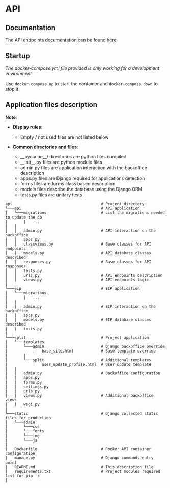 # API

## Documentation

The API endpoints documentation can be found [here](https://documenter.getpostman.com/view/6975668/S1EUtFTJ?version=latest)

## Startup

*The docker-compose.yml file provided is only working for a*
*development environment.*

Use `docker-compose up` to start the container
and `docker-compose down` to stop it

## Application files description

**Note**:
- **Display rules**:

  - Empty / not used files are not listed below


- **Common directories and files**:

  - \_\_pycache__/ directories are python files compiled
  - \_\_init__.py files are python module files
  - admin.py files are application interaction with the backoffice description
  - apps.py files are Django required for applications detection
  - forms files are forms class based description
  - models files describe the database using the Django ORM
  - tests.py files are unitary tests



```
api                                       # Project directory
└───api                                   # API application
│   └───migrations                        # List the migrations needed to update the db
|       |   ...
|   |
│   │   admin.py                          # API interaction on the backoffice
│   │   apps.py
│   │   classviews.py                     # Base classes for API endpoints
│   │   models.py                         # API database classes described
│   │   responses.py                      # Base classes for API responses
│   │   tests.py
│   │   urls.py                           # API endpoints description
│   │   views.py                          # API endpoints logic
|
└───eip                                   # EIP application
│   └───migrations
|       |   ...
|   |
|   |   admin.py                          # EIP interaction on the backoffice
|   |   apps.py
|   |   models.py                         # EIP database classes described
|   |   tests.py
|
└───split                                 # Project application
│   └───templates
|       └───admin                         # Django backoffice override
|           |   base_site.html            # Base template override
|       |
|       └───split                         # Additional templates
|           |   user_update_profile.html  # User update template
|   |   
|   |   admin.py                          # Backoffice configuration
|   |   apps.py
|   |   forms.py
|   |   settings.py
|   |   urls.py
|   |   views.py                          # Additional backoffice views
|   |   wsgi.py
|
└───static                                # Django collected static files for production
│   └───admin
|       └───css
|       └───fonts
|       └───img
|       └───js
|
|   Dockerfile                            # Docker API container configuration
|   manage.py                             # Django commands entry point
|   README.md                             # This description file
|   requirements.txt                      # Project modules required list for pip -r
│
```
